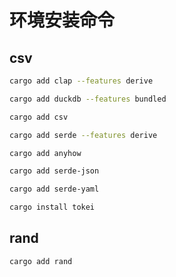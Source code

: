 # 环境安装命令

## csv

```bash
cargo add clap --features derive

cargo add duckdb --features bundled

cargo add csv

cargo add serde --features derive

cargo add anyhow

cargo add serde-json

cargo add serde-yaml

cargo install tokei
```

## rand

```bash
cargo add rand
```

